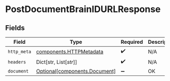 # PostDocumentBrainIDURLResponse


## Fields

| Field                                                                | Type                                                                 | Required                                                             | Description                                                          |
| -------------------------------------------------------------------- | -------------------------------------------------------------------- | -------------------------------------------------------------------- | -------------------------------------------------------------------- |
| `http_meta`                                                          | [components.HTTPMetadata](../../models/components/httpmetadata.md)   | :heavy_check_mark:                                                   | N/A                                                                  |
| `headers`                                                            | Dict[str, List[*str*]]                                               | :heavy_check_mark:                                                   | N/A                                                                  |
| `document`                                                           | [Optional[components.Document]](../../models/components/document.md) | :heavy_minus_sign:                                                   | OK                                                                   |